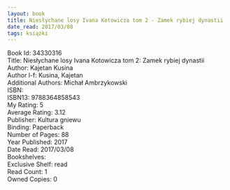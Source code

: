 ```yaml
---
layout: book
title: Niesłychane losy Ivana Kotowicza tom 2 - Zamek rybiej dynastii
date_read: 2017/03/08
tags: książki
---
```


Book Id: 34330316<br />
Title: Niesłychane losy Ivana Kotowicza tom 2: Zamek rybiej dynastii<br />
Author: Kajetan Kusina<br />
Author l-f: Kusina, Kajetan<br />
Additional Authors: Michał Ambrzykowski<br />
ISBN: <br />
ISBN13: 9788364858543<br />
My Rating: 5<br />
Average Rating: 3.12<br />
Publisher: Kultura gniewu<br />
Binding: Paperback<br />
Number of Pages: 88<br />
Year Published: 2017<br />
Date Read: 2017/03/08<br />
Bookshelves: <br />
Exclusive Shelf: read<br />
Read Count: 1<br />
Owned Copies: 0<br />


